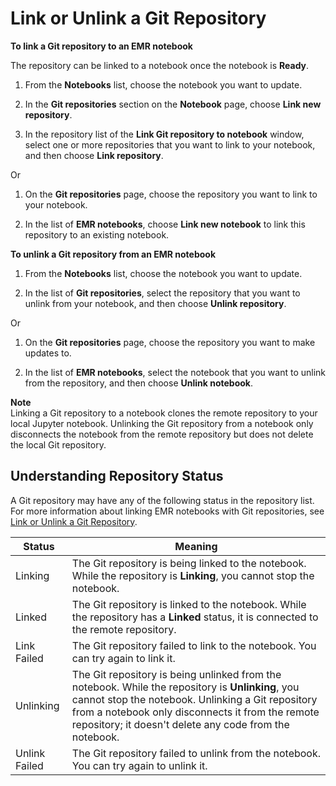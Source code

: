 # Link or Unlink a Git Repository<a name="emr-git-repo-link"></a>

**To link a Git repository to an EMR notebook**

The repository can be linked to a notebook once the notebook is **Ready**\. 

1. From the **Notebooks** list, choose the notebook you want to update\. 

1. In the **Git repositories** section on the **Notebook** page, choose **Link new repository**\.

1. In the repository list of the **Link Git repository to notebook** window, select one or more repositories that you want to link to your notebook, and then choose **Link repository**\.

Or

1. On the **Git repositories** page, choose the repository you want to link to your notebook\. 

1. In the list of **EMR notebooks**, choose **Link new notebook** to link this repository to an existing notebook\. 

**To unlink a Git repository from an EMR notebook**

1. From the **Notebooks** list, choose the notebook you want to update\. 

1. In the list of **Git repositories**, select the repository that you want to unlink from your notebook, and then choose **Unlink repository**\.

Or

1. On the **Git repositories** page, choose the repository you want to make updates to\. 

1. In the list of **EMR notebooks**, select the notebook that you want to unlink from the repository, and then choose **Unlink notebook**\.

**Note**  
Linking a Git repository to a notebook clones the remote repository to your local Jupyter notebook\. Unlinking the Git repository from a notebook only disconnects the notebook from the remote repository but does not delete the local Git repository\. 

## Understanding Repository Status<a name="emr-managed-notebooks-repository-status"></a>

A Git repository may have any of the following status in the repository list\. For more information about linking EMR notebooks with Git repositories, see [Link or Unlink a Git Repository](#emr-git-repo-link)\.


| Status | Meaning | 
| --- | --- | 
|  Linking  |  The Git repository is being linked to the notebook\. While the repository is **Linking**, you cannot stop the notebook\.  | 
|  Linked  |  The Git repository is linked to the notebook\. While the repository has a **Linked** status, it is connected to the remote repository\.  | 
|  Link Failed  |  The Git repository failed to link to the notebook\. You can try again to link it\.  | 
|  Unlinking  |  The Git repository is being unlinked from the notebook\. While the repository is **Unlinking**, you cannot stop the notebook\. Unlinking a Git repository from a notebook only disconnects it from the remote repository; it doesn't delete any code from the notebook\.  | 
|  Unlink Failed  |  The Git repository failed to unlink from the notebook\. You can try again to unlink it\.  | 